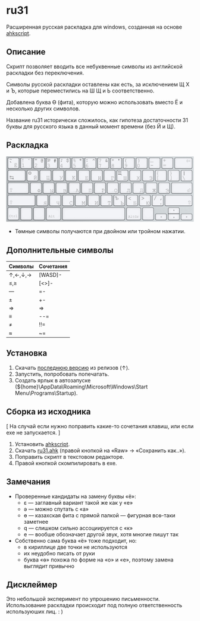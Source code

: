 ru31
====
Расширенная русская раскладка для windows, созданная на основе [ahkscript](http://ahkscript.org/).

Описание
----------------
Скрипт позволяет вводить все небуквенные символы из английской раскладки без переключения.

Символы русской раскладки оставлены как есть, за исключением Щ Х и Ъ, которые переместились на Ш Щ и Ь соответственно.

Добавлена буква Ѳ (фита), которую можно использовать вместо Ё и несколько других символов.

Название ru31 исторически сложилось, как гипотеза достаточности 31 буквы для русского языка в данный момент времени (без Й и Щ).

Раскладка
---------
![ru31 layout](/ru31_layout.png?raw=true)
* Тѳмные символы получаются при двойном или тройном нажатии.

Дополнительные символы
----------------------
Символы | Сочетания
---     | ---
↑,←,↓,→ | [WASD]-
≤,≥     | [<>]-
—       | =-
±       | +-
⇒      | =>
≡       | --=
≠       | !!=
≈       | ~=

Установка
-----------
1. Скачать [последнюю версию](https://github.com/Akela1101/ru31/releases/latest) из релизов (↑).
2. Запустить, попробовать попечатать.
3. Создать ярлык в автозапуске (${home}\AppData\Roaming\Microsoft\Windows\Start Menu\Programs\Startup).

Сборка из исходника
-----------
[ На случай если нужно поправить какие-то сочетания клавиш, или если ехе не запускается. ]

1. Установить [ahkscript](http://ahkscript.org/).
2. Скачать [ru31.ahk](/ru31.ahk) (правой кнопкой на «Raw» → «Сохранить как..»).
3. Поправить скрипт в текстовом редакторе.
4. Правой кнопкой скомпилировать в ехе.

Замечания
---------
* Проверенные кандидаты на замену буквы «ё»: 
  * ε — заглавный вариант такой же как у «е»
  * ә — можно спутать с «а»
  * ө — казахская фита с прямой палкой — фигурная всѳ-таки заметнее
  * q — слишком сильно ассоциируется с «к»
  * е — вообше обозначает другой звук, хотя многие пишут так
* Собственно сама буква «ё» тоже подходит, но: 
  * в кириллице две точки не используются
  * их неудобно писать от руки
  * буква «ѳ» похожа по форме на «о» и «е», поэтому замена выглядит привычно

Дисклеймер
----------
Это небольшой эксперимент по упрошению письменности.
Использование раскладки происходит под полную ответственность используюших лиц. : )
